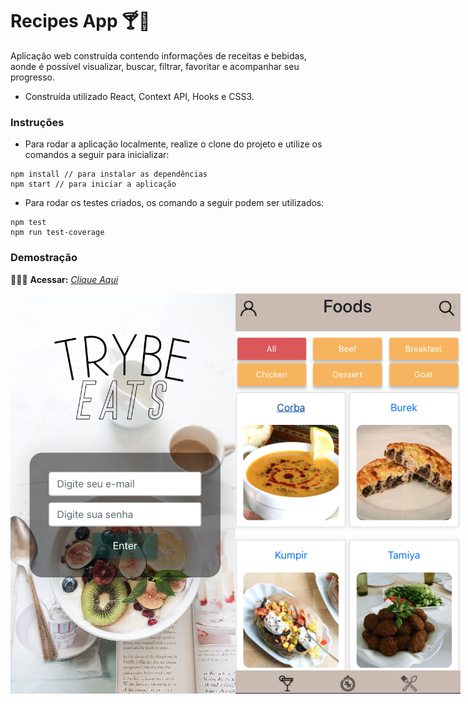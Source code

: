 # Recipes App 🍸🥙


Aplicação web construída contendo informações de receitas e bebidas, aonde é possível visualizar, buscar, filtrar, favoritar e acompanhar seu progresso.

* Construída utilizado React, Context API, Hooks e CSS3.

### Instruções

- Para rodar a aplicação localmente, realize o clone do projeto e utilize os comandos a seguir para inicializar:

```
npm install // para instalar as dependências
npm start // para iniciar a aplicação
```

- Para rodar os testes criados, os comando a seguir podem ser utilizados:

```
npm test
npm run test-coverage
```

### Demostração

👨🏻‍💻 **Acessar:** _[Clique Aqui](https://recipes-app-pied.vercel.app)_

<div style="display: flex; align=center" >
  <img src="https://github.com/guilherme-ac-fernandes/recipes-app/blob/main/recipes-app-1.png" alt="Recipe App Image"/><img src="https://github.com/guilherme-ac-fernandes/recipes-app/blob/main/recipes-app-2.png" alt="Recipe App Image"/>
</div>
